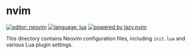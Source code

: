 # nvim

[![editor: neovim](https://img.shields.io/badge/editor-neovim-blue?logo=neovim&logoColor=white)](https://neovim.io/)
[![language: lua](https://img.shields.io/badge/language-lua-blue?logo=lua&logoColor=white)](https://www.lua.org/)
[![powered by lazy.nvim](https://img.shields.io/badge/plugin%20manager-lazy.nvim-yellow?logo=lua)](https://github.com/folke/lazy.nvim)

This directory contains Neovim configuration files, including `init.lua` and various Lua plugin settings.

